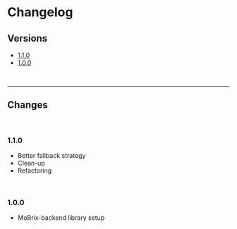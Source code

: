 # Changelog

## Versions

- [1.1.0](#110)
- [1.0.0](#100)

<br>

---

## Changes

<br>


### 1.1.0

- Better fallback strategy
- Clean-up
- Refactoring

<br>


### 1.0.0

- MoBrix-backend library setup
